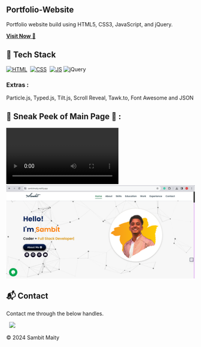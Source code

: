 ## Portfolio-Website
Portfolio website build using HTML5, CSS3, JavaScript, and jQuery.

<a href="(https://sambitmaity.netlify.app/)" target="_blank">**Visit Now** 🚀</a>


## 📌 Tech Stack
[![HTML](https://img.shields.io/badge/html5%20-%23E34F26.svg?&style=for-the-badge&logo=html5&logoColor=white)](https://github.com/jigar-sable/Portfolio-Website/search?l=html)&nbsp;
[![CSS](https://img.shields.io/badge/css3%20-%231572B6.svg?&style=for-the-badge&logo=css3&logoColor=white)](https://github.com/jigar-sable/Portfolio-Website/search?l=css)&nbsp;
[![JS](https://img.shields.io/badge/javascript%20-%23323330.svg?&style=for-the-badge&logo=javascript&logoColor=%23F7DF1E)](https://github.com/jigar-sable/Portfolio-Website/search?l=javascript)
<img alt="jQuery" src="https://img.shields.io/badge/jquery-%230769AD.svg?style=for-the-badge&logo=jquery&logoColor=white"/>

### Extras : 
Particle.js, Typed.js, Tilt.js, Scroll Reveal, Tawk.to, Font Awesome and JSON

## 📌 Sneak Peek of Main Page 🙈 :
![mockup720](https://github.com/loco0011/Portfolio/blob/main/Portfolio%20Video.mp4)
![ss](https://github.com/loco0011/Portfolio/blob/main/demo.png)


<h2>📬 Contact</h2>


Contact me through the below handles.

&nbsp;&nbsp;<a href="https://www.linkedin.com/in/sambitmaity/"><img src="https://www.felberpr.com/wp-content/uploads/linkedin-logo.png" width="30"></img></a>

© 2024 Sambit Maity



